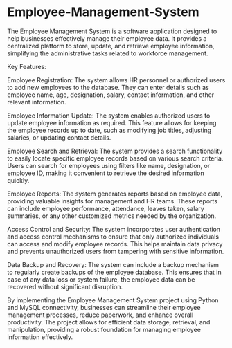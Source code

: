 # Employee-Management-System
The Employee Management System is a software application designed to help businesses effectively manage their employee data. It provides a centralized platform to store, update, and retrieve employee information, simplifying the administrative tasks related to workforce management.

Key Features:

Employee Registration: The system allows HR personnel or authorized users to add new employees to the database. They can enter details such as employee name, age, designation, salary, contact information, and other relevant information.

Employee Information Update: The system enables authorized users to update employee information as required. This feature allows for keeping the employee records up to date, such as modifying job titles, adjusting salaries, or updating contact details.

Employee Search and Retrieval: The system provides a search functionality to easily locate specific employee records based on various search criteria. Users can search for employees using filters like name, designation, or employee ID, making it convenient to retrieve the desired information quickly.

Employee Reports: The system generates reports based on employee data, providing valuable insights for management and HR teams. These reports can include employee performance, attendance, leaves taken, salary summaries, or any other customized metrics needed by the organization.

Access Control and Security: The system incorporates user authentication and access control mechanisms to ensure that only authorized individuals can access and modify employee records. This helps maintain data privacy and prevents unauthorized users from tampering with sensitive information.

Data Backup and Recovery: The system can include a backup mechanism to regularly create backups of the employee database. This ensures that in case of any data loss or system failure, the employee data can be recovered without significant disruption.

By implementing the Employee Management System project using Python and MySQL connectivity, businesses can streamline their employee management processes, reduce paperwork, and enhance overall productivity. The project allows for efficient data storage, retrieval, and manipulation, providing a robust foundation for managing employee information effectively.
